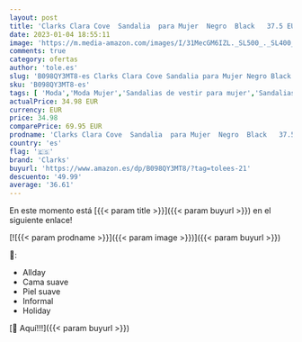 ```yaml
---
layout: post
title: 'Clarks Clara Cove  Sandalia  para Mujer  Negro  Black   37.5 EU'
date: 2023-01-04 18:55:11
image: 'https://m.media-amazon.com/images/I/31MecGM6IZL._SL500_._SL400_.jpg'
comments: true
category: ofertas
author: 'tole.es'
slug: 'B098QY3MT8-es Clarks Clara Cove Sandalia para Mujer Negro Black 37.5 EU'
sku: 'B098QY3MT8-es'
tags: [ 'Moda','Moda Mujer','Sandalias de vestir para mujer','Sandalias y palas de mujer','Zapatos para mujer','clarks','sandalia','🇪🇸', ]
actualPrice: 34.98 EUR
currency: EUR
price: 34.98
comparePrice: 69.95 EUR
prodname: 'Clarks Clara Cove  Sandalia  para Mujer  Negro  Black   37.5 EU'
country: 'es'
flag: '🇪🇸'
brand: 'Clarks'
buyurl: 'https://www.amazon.es/dp/B098QY3MT8/?tag=tolees-21'
descuento: '49.99'
average: '36.61'
---
```


En este momento está [{{< param title >}}]({{< param buyurl >}}) en el siguiente enlace!

[![{{< param prodname >}}]({{< param image >}})]({{< param buyurl >}})

🔎:

- Allday
- Cama suave
- Piel suave
- Informal
- Holiday

[🛒 Aquí!!!]({{< param buyurl >}})
